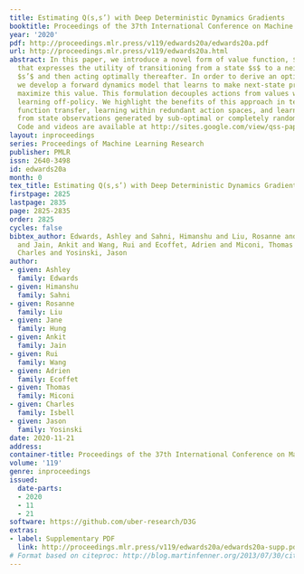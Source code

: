 ```yaml
---
title: Estimating Q(s,s’) with Deep Deterministic Dynamics Gradients
booktitle: Proceedings of the 37th International Conference on Machine Learning
year: '2020'
pdf: http://proceedings.mlr.press/v119/edwards20a/edwards20a.pdf
url: http://proceedings.mlr.press/v119/edwards20a.html
abstract: In this paper, we introduce a novel form of value function, $Q(s, s’)$,
  that expresses the utility of transitioning from a state $s$ to a neighboring state
  $s’$ and then acting optimally thereafter. In order to derive an optimal policy,
  we develop a forward dynamics model that learns to make next-state predictions that
  maximize this value. This formulation decouples actions from values while still
  learning off-policy. We highlight the benefits of this approach in terms of value
  function transfer, learning within redundant action spaces, and learning off-policy
  from state observations generated by sub-optimal or completely random policies.
  Code and videos are available at http://sites.google.com/view/qss-paper.
layout: inproceedings
series: Proceedings of Machine Learning Research
publisher: PMLR
issn: 2640-3498
id: edwards20a
month: 0
tex_title: Estimating Q(s,s’) with Deep Deterministic Dynamics Gradients
firstpage: 2825
lastpage: 2835
page: 2825-2835
order: 2825
cycles: false
bibtex_author: Edwards, Ashley and Sahni, Himanshu and Liu, Rosanne and Hung, Jane
  and Jain, Ankit and Wang, Rui and Ecoffet, Adrien and Miconi, Thomas and Isbell,
  Charles and Yosinski, Jason
author:
- given: Ashley
  family: Edwards
- given: Himanshu
  family: Sahni
- given: Rosanne
  family: Liu
- given: Jane
  family: Hung
- given: Ankit
  family: Jain
- given: Rui
  family: Wang
- given: Adrien
  family: Ecoffet
- given: Thomas
  family: Miconi
- given: Charles
  family: Isbell
- given: Jason
  family: Yosinski
date: 2020-11-21
address: 
container-title: Proceedings of the 37th International Conference on Machine Learning
volume: '119'
genre: inproceedings
issued:
  date-parts:
  - 2020
  - 11
  - 21
software: https://github.com/uber-research/D3G
extras:
- label: Supplementary PDF
  link: http://proceedings.mlr.press/v119/edwards20a/edwards20a-supp.pdf
# Format based on citeproc: http://blog.martinfenner.org/2013/07/30/citeproc-yaml-for-bibliographies/
---
```

